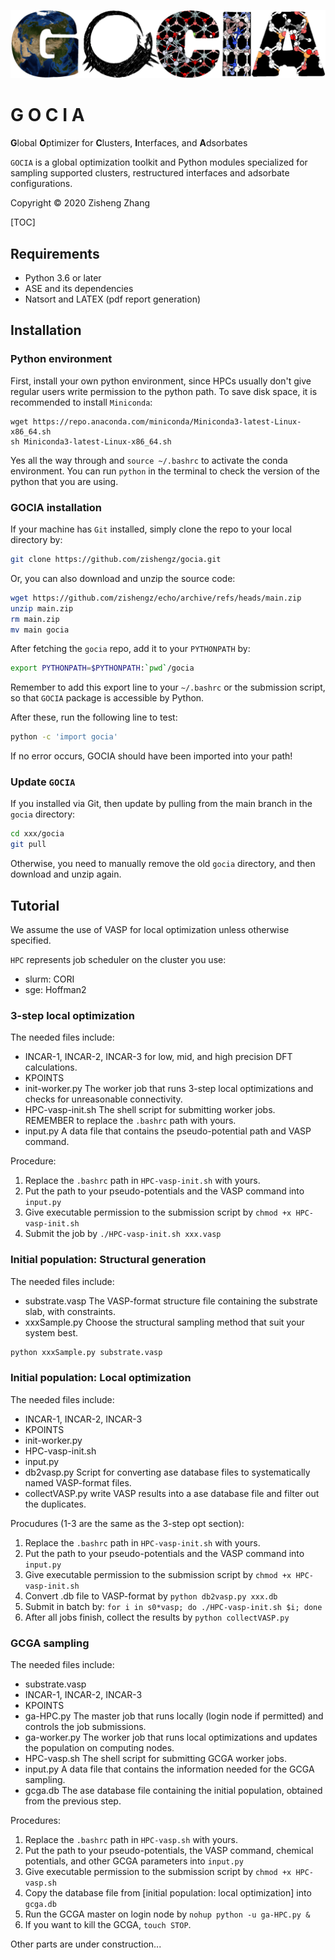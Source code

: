 ![Picture1](./gocia_logo.png)

# G O C I A

**G**lobal **O**ptimizer for **C**lusters, **I**nterfaces, and **A**dsorbates

```GOCIA``` is a global optimization toolkit and Python modules specialized for sampling supported clusters, restructured interfaces and adsorbate configurations.

Copyright © 2020 Zisheng Zhang

[TOC]

## Requirements

- Python 3.6 or later
- ASE and its dependencies
- Natsort and LATEX (pdf report generation)

## Installation

### Python environment 
First, install your own python environment, since HPCs usually don't give regular users write permission to the python path. To save disk space, it is recommended to install ```Miniconda```:

```shell
wget https://repo.anaconda.com/miniconda/Miniconda3-latest-Linux-x86_64.sh
sh Miniconda3-latest-Linux-x86_64.sh
```

Yes all the way through and ```source ~/.bashrc``` to activate the conda environment. You can run ```python``` in the terminal to check the version of the python that you are using.


### GOCIA installation

If your machine has `Git` installed, simply clone the repo to your local directory by:

```bash
git clone https://github.com/zishengz/gocia.git
```

Or, you can also download and unzip the source code:

```bash
wget https://github.com/zishengz/echo/archive/refs/heads/main.zip
unzip main.zip
rm main.zip
mv main gocia
```

After fetching the `gocia` repo, add it to your `PYTHONPATH` by:

```bash
export PYTHONPATH=$PYTHONPATH:`pwd`/gocia
```

Remember to add this export line to your `~/.bashrc` or the submission script, so that `GOCIA` package is accessible by Python.

After these, run the following line to test:

```bash
python -c 'import gocia'
```
If no error occurs, GOCIA should have been imported into your path!

### Update `GOCIA`

If you installed via Git, then update by pulling from the main branch in the `gocia` directory:

```bash
cd xxx/gocia
git pull
```

Otherwise, you need to manually remove the old `gocia` directory, and then download and unzip again.


## Tutorial

We assume the use of VASP for local optimization unless otherwise specified.

```HPC``` represents job scheduler on the cluster you use:

- slurm: CORI
- sge: Hoffman2

### 3-step local optimization

The needed files include:

- INCAR-1, INCAR-2, INCAR-3
  for low, mid, and high precision DFT calculations.
- KPOINTS
- init-worker.py
  The worker job that runs 3-step local optimizations and checks for unreasonable connectivity.
- HPC-vasp-init.sh
  The shell script for submitting worker jobs.
  REMEMBER to replace the ```.bashrc``` path with yours.
- input.py
  A data file that contains the pseudo-potential path and VASP command.

Procedure:

1. Replace the ```.bashrc``` path in ```HPC-vasp-init.sh``` with yours.
2. Put the path to your pseudo-potentials and the VASP command into ```input.py```
3. Give executable permission to the submission script by ```chmod +x HPC-vasp-init.sh```
4. Submit the job by ```./HPC-vasp-init.sh xxx.vasp```

### Initial population: Structural generation

The needed files include:

- substrate.vasp
  The VASP-format structure file containing the substrate slab, with constraints.
- xxxSample.py
  Choose the structural sampling method that suit your system best.

```bash
python xxxSample.py substrate.vasp
```

### Initial population: Local optimization

The needed files include:

- INCAR-1, INCAR-2, INCAR-3
- KPOINTS
- init-worker.py
- HPC-vasp-init.sh
- input.py
- db2vasp.py
  Script for converting ase database files to systematically named  VASP-format files.
- collectVASP.py
  write VASP results into a ase database file and filter out the duplicates.

Procudures (1-3 are the same as the 3-step opt section):

1. Replace the ```.bashrc``` path in ```HPC-vasp-init.sh``` with yours.
2. Put the path to your pseudo-potentials and the VASP command into ```input.py```
3. Give executable permission to the submission script by ```chmod +x HPC-vasp-init.sh```
4. Convert .db file to VASP-format by ```python db2vasp.py xxx.db```
5. Submit in batch by: ```for i in s0*vasp; do ./HPC-vasp-init.sh $i; done```
6. After all jobs finish, collect the results by ```python collectVASP.py```

### GCGA sampling

The needed files include:

- substrate.vasp
- INCAR-1, INCAR-2, INCAR-3
- KPOINTS
- ga-HPC.py
  The master job that runs locally (login node if permitted) and controls the job submissions.
- ga-worker.py
  The worker job that runs local optimizations and updates the population on computing nodes.
- HPC-vasp.sh
  The shell script for submitting GCGA worker jobs.
- input.py
  A data file that contains the information needed for the GCGA sampling.
- gcga.db
  The ase database file containing the initial population, obtained from the previous step.

Procedures:

1. Replace the ```.bashrc``` path in ```HPC-vasp.sh``` with yours.
2. Put the path to your pseudo-potentials, the VASP command, chemical potentials, and other GCGA parameters into ```input.py```
3. Give executable permission to the submission script by ```chmod +x HPC-vasp.sh```
4. Copy the database file from [initial population: local optimization] into ```gcga.db``` 
5. Run the GCGA master on login node by ```nohup python -u ga-HPC.py &```
6. If you want to kill the GCGA, ```touch STOP```.



Other parts are under construction...